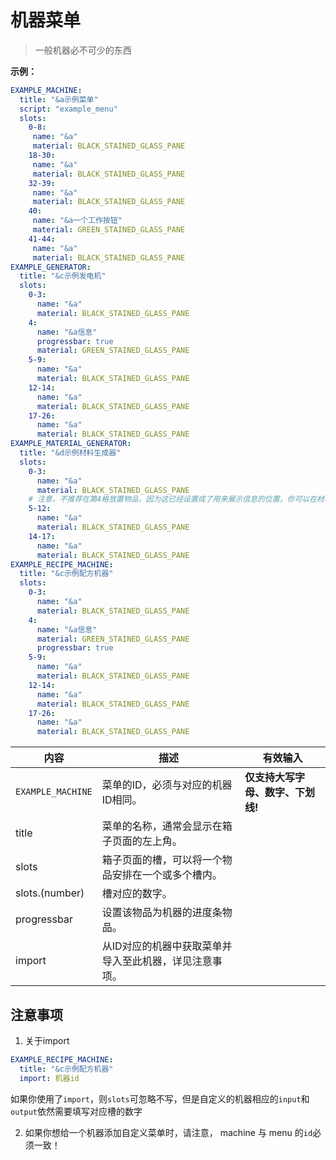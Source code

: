 # 机器菜单

> 一般机器必不可少的东西

**示例：**

```yaml
EXAMPLE_MACHINE:
  title: "&a示例菜单"
  script: "example_menu"
  slots:
    0-8:
     name: "&a"
     material: BLACK_STAINED_GLASS_PANE
    18-30:
     name: "&a"
     material: BLACK_STAINED_GLASS_PANE
    32-39:
     name: "&a"
     material: BLACK_STAINED_GLASS_PANE
    40:
     name: "&a一个工作按钮"
     material: GREEN_STAINED_GLASS_PANE   
    41-44:
     name: "&a"
     material: BLACK_STAINED_GLASS_PANE
EXAMPLE_GENERATOR:
  title: "&c示例发电机"
  slots:
    0-3:
      name: "&a"
      material: BLACK_STAINED_GLASS_PANE
    4:
      name: "&a信息"
      progressbar: true
      material: GREEN_STAINED_GLASS_PANE
    5-9:
      name: "&a"
      material: BLACK_STAINED_GLASS_PANE
    12-14:
      name: "&a"
      material: BLACK_STAINED_GLASS_PANE
    17-26:
      name: "&a"
      material: BLACK_STAINED_GLASS_PANE
EXAMPLE_MATERIAL_GENERATOR:
  title: "&d示例材料生成器"
  slots:
    0-3:
      name: "&a"
      material: BLACK_STAINED_GLASS_PANE
    # 注意，不推荐在第4格放置物品，因为这已经设置成了用来展示信息的位置，你可以在材料生成器的配置中修改 `status` 参数
    5-12:
      name: "&a"
      material: BLACK_STAINED_GLASS_PANE
    14-17:
      name: "&a"
      material: BLACK_STAINED_GLASS_PANE
EXAMPLE_RECIPE_MACHINE:
  title: "&c示例配方机器"
  slots:
    0-3:
      name: "&a"
      material: BLACK_STAINED_GLASS_PANE
    4:
      name: "&a信息"
      material: GREEN_STAINED_GLASS_PANE
      progressbar: true
    5-9:
      name: "&a"
      material: BLACK_STAINED_GLASS_PANE
    12-14:
      name: "&a"
      material: BLACK_STAINED_GLASS_PANE
    17-26:
      name: "&a"
      material: BLACK_STAINED_GLASS_PANE

```

| 内容 | 描述 | 有效输入 |
| --- | ----------- | ----------------- |
| `EXAMPLE_MACHINE` | 菜单的ID，必须与对应的机器ID相同。 | **仅支持大写字母、数字、下划线!** |
| title | 菜单的名称，通常会显示在箱子页面的左上角。 |
| slots | 箱子页面的槽，可以将一个物品安排在一个或多个槽内。 |
| slots.(number) | 槽对应的数字。 |
| progressbar | 设置该物品为机器的进度条物品。|
| import | 从ID对应的机器中获取菜单并导入至此机器，详见注意事项。|

## 注意事项

1. 关于import

```yaml
EXAMPLE_RECIPE_MACHINE:
  title: "&c示例配方机器"
  import: 机器id
```

如果你使用了`import`，则`slots`可忽略不写，但是自定义的机器相应的`input`和`output`依然需要填写对应槽的数字

2. 如果你想给一个机器添加自定义菜单时，请注意， machine 与 menu 的`id`必须一致！
